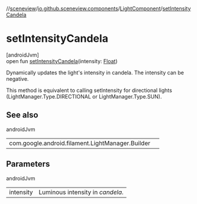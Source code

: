//[sceneview](../../../index.md)/[io.github.sceneview.components](../index.md)/[LightComponent](index.md)/[setIntensityCandela](set-intensity-candela.md)

# setIntensityCandela

[androidJvm]\
open fun [setIntensityCandela](set-intensity-candela.md)(intensity: [Float](https://kotlinlang.org/api/latest/jvm/stdlib/kotlin/-float/index.html))

Dynamically updates the light's intensity in candela. The intensity can be negative.

This method is equivalent to calling setIntensity for directional lights (LightManager.Type.DIRECTIONAL or LightManager.Type.SUN).

## See also

androidJvm

| | |
|---|---|
| com.google.android.filament.LightManager.Builder |  |

## Parameters

androidJvm

| | |
|---|---|
| intensity | Luminous intensity in *candela*. |
